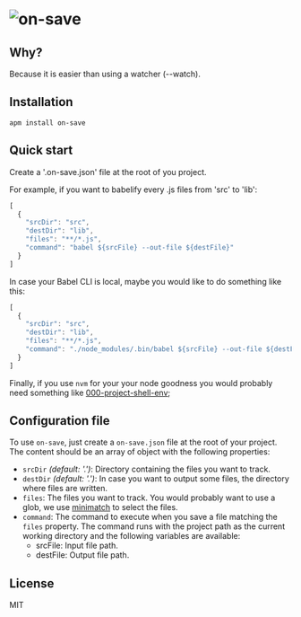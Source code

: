 # ![on-save](https://s3.amazonaws.com/on-save/on-save-logo.svg)


## Why?

Because it is easier than using a watcher (--watch).

## Installation

```
apm install on-save
```

## Quick start

Create a '.on-save.json' file at the root of you project.

For example, if you want to babelify every .js files from 'src' to 'lib':

```javascript
[
  {
    "srcDir": "src",
    "destDir": "lib",
    "files": "**/*.js",
    "command": "babel ${srcFile} --out-file ${destFile}"
  }
]
```

In case your Babel CLI is local, maybe you would like to do something like this:

```javascript
[
  {
    "srcDir": "src",
    "destDir": "lib",
    "files": "**/*.js",
    "command": "./node_modules/.bin/babel ${srcFile} --out-file ${destFile}"
  }
]
```

Finally, if you use `nvm` for your your node goodness you would probably need something like [000-project-shell-env](...);

## Configuration file

To use `on-save`, just create a `on-save.json` file at the root of your project. The content should be an array of object with the following properties:

- `srcDir` *(default: '.')*: Directory containing the files you want to track.
- `destDir` *(default: '.')*: In case you want to output some files, the directory where files are written.
- `files`: The files you want to track. You would probably want to use a glob, we use [minimatch](...) to select the files.
- `command`: The command to execute when you save a file matching the `files` property. The command runs with the project path as the current working directory and the following variables are available:
  - srcFile: Input file path.
  - destFile: Output file path.

## License

MIT

